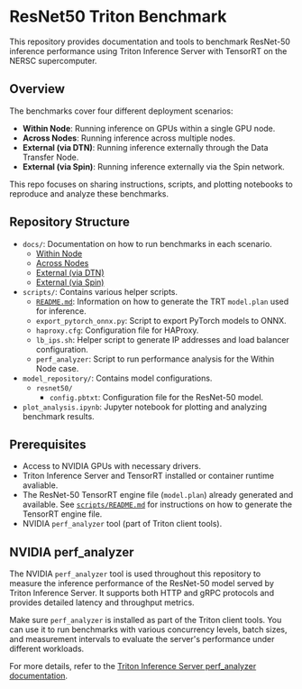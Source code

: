# ResNet50 Triton Benchmark

This repository provides documentation and tools to benchmark ResNet-50 inference performance using Triton Inference Server with TensorRT on the NERSC supercomputer.

## Overview

The benchmarks cover four different deployment scenarios:

- **Within Node**: Running inference on GPUs within a single GPU node.
- **Across Nodes**: Running inference across multiple nodes.
- **External (via DTN)**: Running inference externally through the Data Transfer Node.
- **External (via Spin)**: Running inference externally via the Spin network.

This repo focuses on sharing instructions, scripts, and plotting notebooks to reproduce and analyze these benchmarks.

## Repository Structure

- `docs/`: Documentation on how to run benchmarks in each scenario.
  - [Within Node](docs/within_node.md)
  - [Across Nodes](docs/across_node.md)
  - [External (via DTN)](docs/external_dtn.md)
  - [External (via Spin)](docs/external_spin.md)
- `scripts/`: Contains various helper scripts.
  - [`README.md`](scripts/README.md): Information on how to generate the TRT `model.plan` used for inference.
  - `export_pytorch_onnx.py`: Script to export PyTorch models to ONNX.
  - `haproxy.cfg`: Configuration file for HAProxy.
  - `lb_ips.sh`: Helper script to generate IP addresses and load balancer configuration.
  - `perf_analyzer`: Script to run performance analysis for the Within Node case.
- `model_repository/`: Contains model configurations.
  - `resnet50/`
    - `config.pbtxt`: Configuration file for the ResNet-50 model.
- `plot_analysis.ipynb`: Jupyter notebook for plotting and analyzing benchmark results.

## Prerequisites

- Access to NVIDIA GPUs with necessary drivers.
- Triton Inference Server and TensorRT installed or container runtime avaliable.
- The ResNet-50 TensorRT engine file (`model.plan`) already generated and available. See [`scripts/README.md`](scripts/README.md) for instructions on how to generate the TensorRT engine file.
- NVIDIA `perf_analyzer` tool (part of Triton client tools).

## NVIDIA perf_analyzer

The NVIDIA `perf_analyzer` tool is used throughout this repository to measure the inference performance of the ResNet-50 model served by Triton Inference Server. It supports both HTTP and gRPC protocols and provides detailed latency and throughput metrics.

Make sure `perf_analyzer` is installed as part of the Triton client tools. You can use it to run benchmarks with various concurrency levels, batch sizes, and measurement intervals to evaluate the server's performance under different workloads.

For more details, refer to the [Triton Inference Server perf_analyzer documentation](https://github.com/triton-inference-server/server/blob/main/docs/perf_analyzer.md).